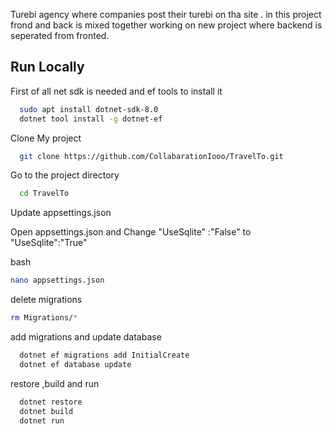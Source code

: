Turebi agency where companies post their turebi on tha site . 
in this project frond and back is mixed together working on new project where backend is seperated from fronted.



## Run Locally

First of all net sdk is needed and ef tools to install it 

```bash
  sudo apt install dotnet-sdk-8.0
  dotnet tool install -g dotnet-ef  
```
Clone My project
```bash
  git clone https://github.com/CollabarationIooo/TravelTo.git
```

Go to the project directory

```bash
  cd TravelTo
```

Update appsettings.json

  Open appsettings.json and Change "UseSqlite" :"False" to "UseSqlite":"True" 

bash
```bash
nano appsettings.json
```
delete migrations 

```bash
rm Migrations/*
```


add migrations and update database 

```bash
  dotnet ef migrations add InitialCreate  
  dotnet ef database update

```
restore ,build and run 
```bash
  dotnet restore
  dotnet build 
  dotnet run  
  
```
